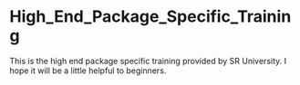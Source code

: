 # High_End_Package_Specific_Training
This is the high end package specific training provided by SR University.
I hope it will be a little helpful to beginners.